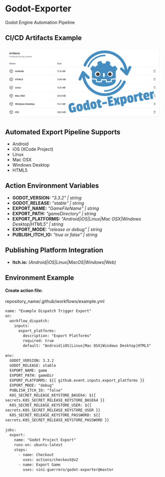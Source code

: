 # Godot-Exporter

Godot Engine Automation Pipeline

## CI/CD Artifacts Example

![CI/CD](/screenshots/Artifacts.png?raw=true "Artifacts")

## Automated Export Pipeline Supports

- Android
- iOS (XCode Project)
- Linux
- Mac OSX
- Windows Desktop
- HTML5

## Action Environment Variables

- **GODOT_VERSION:** _"3.3.2" | string_
- **GODOT_RELEASE:** _"stable" | string_
- **EXPORT_NAME:** _"GameFileName" | string_
- **EXPORT_PATH:** _"gameDirectory" | string_
- **EXPORT_PLATFORMS:** _"Android|iOS|Linux|Mac OSX|Windows Desktop|HTML5" | string_
- **EXPORT_MODE:** _"release or debug" | string_
- **PUBLISH_ITCH_IO:** _"true or false" | string_

## Publishing Platform Integration

- **Itch.io:** _(Android|iOS|Linux|MacOS|Windows|Web)_

## Environment Example

#### Create action file: 
repository_name/.github/workflows/example.yml

```
name: "Example Dispatch Trigger Export"
on:
  workflow_dispatch:
    inputs:
      export_platforms:
        description: "Export Platforms"
        required: true
        default: "Android|iOS|Linux|Mac OSX|Windows Desktop|HTML5"

env:
  GODOT_VERSION: 3.3.2
  GODOT_RELEASE: stable
  EXPORT_NAME: game
  EXPORT_PATH: gameDir
  EXPORT_PLATFORMS: ${{ github.event.inputs.export_platforms }}
  EXPORT_MODE: "debug"
  PUBLISH_ITCH_IO: "false"
  K8S_SECRET_RELEASE_KEYSTORE_BASE64: ${{ secrets.K8S_SECRET_RELEASE_KEYSTORE_BASE64 }}
  K8S_SECRET_RELEASE_KEYSTORE_USER: ${{ secrets.K8S_SECRET_RELEASE_KEYSTORE_USER }}
  K8S_SECRET_RELEASE_KEYSTORE_PASSWORD: ${{ secrets.K8S_SECRET_RELEASE_KEYSTORE_PASSWORD }}

jobs:
  export:
    name: "Godot Project Export"
    runs-on: ubuntu-latest
    steps:
      - name: Checkout
        uses: actions/checkout@v2
      - name: Export Game
        uses: vini-guerrero/godot-exporter@master
```
